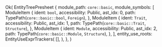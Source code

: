 Ok(
    EntityTreePresheet {
        module_path: `core::basic`,
        module_symbols: [
            ModuleItem {
                ident: `bool`,
                accessibility: Public,
                ast_idx: 0,
                path: TypePath(`core::basic::bool`, `Foreign`),
            },
            ModuleItem {
                ident: `Trait`,
                accessibility: Public,
                ast_idx: 1,
                path: TypePath(`core::basic::Trait`, `Structure`),
            },
            ModuleItem {
                ident: `Module`,
                accessibility: Public,
                ast_idx: 2,
                path: TypePath(`core::basic::Module`, `Structure`),
            },
        ],
        entity_use_roots: EntityUseExprTrackers(
            [],
        ),
    },
)